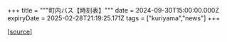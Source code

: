 +++
title = """町内バス【時刻表】"""
date = 2024-09-30T15:00:00.000Z
expiryDate = 2025-02-28T21:19:25.171Z
tags = ["kuriyama","news"]
+++


[[source]](https://www.town.kuriyama.hokkaido.jp/soshiki/47/28990.html)
